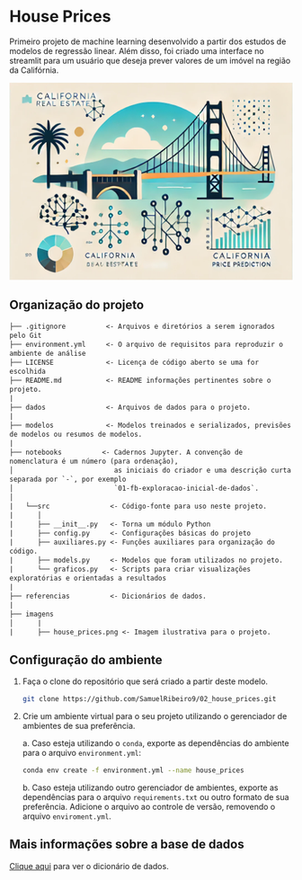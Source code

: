 # House Prices

Primeiro projeto de machine learning desenvolvido a partir dos estudos de modelos de regressão linear.
Além disso, foi criado uma interface no streamlit para um usuário que deseja prever valores de um imóvel na região da Califórnia.

![FIGURA](imagens/house_prices.png)


## Organização do projeto

```
├── .gitignore          <- Arquivos e diretórios a serem ignorados pelo Git
├── environment.yml     <- O arquivo de requisitos para reproduzir o ambiente de análise
├── LICENSE             <- Licença de código aberto se uma for escolhida
├── README.md           <- README informações pertinentes sobre o projeto.
|
├── dados               <- Arquivos de dados para o projeto.
|
├── modelos             <- Modelos treinados e serializados, previsões de modelos ou resumos de modelos.
|
├── notebooks          <- Cadernos Jupyter. A convenção de nomenclatura é um número (para ordenação),
│                         as iniciais do criador e uma descrição curta separada por `-`, por exemplo
│                         `01-fb-exploracao-inicial-de-dados`.
│
|   └──src               <- Código-fonte para uso neste projeto.
|      │
|      ├── __init__.py   <- Torna um módulo Python
|      ├── config.py     <- Configurações básicas do projeto
|      ├── auxiliares.py <- Funções auxiliares para organização do código.
|      ├── models.py     <- Modelos que foram utilizados no projeto.
|      └── graficos.py   <- Scripts para criar visualizações exploratórias e orientadas a resultados
|
├── referencias          <- Dicionários de dados.
|
├── imagens         
│      |
|      ├── house_prices.png <- Imagem ilustrativa para o projeto.
```

## Configuração do ambiente

1. Faça o clone do repositório que será criado a partir deste modelo.

    ```bash
    git clone https://github.com/SamuelRibeiro9/02_house_prices.git
    ```

2. Crie um ambiente virtual para o seu projeto utilizando o gerenciador de ambientes de sua preferência.

    a. Caso esteja utilizando o `conda`, exporte as dependências do ambiente para o arquivo `environment.yml`:

      ```bash
      conda env create -f environment.yml --name house_prices
      ```

    b. Caso esteja utilizando outro gerenciador de ambientes, exporte as dependências
    para o arquivo `requirements.txt` ou outro formato de sua preferência. Adicione o
    arquivo ao controle de versão, removendo o arquivo `enviroment.yml`.

## Mais informações sobre a base de dados

[Clique aqui](referencias/01_dicionario_de_dados.md) para ver o dicionário de dados.
